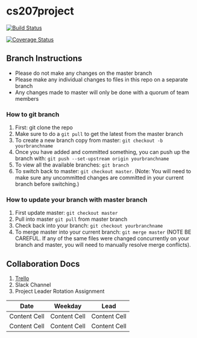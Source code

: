 # cs207project

[![Build Status](https://travis-ci.org/Four-Continents/cs207project.svg?branch=master)](https://travis-ci.org/Four-Continents/cs207project)

[![Coverage Status](https://coveralls.io/repos/github/Four-Continents/cs207project/badge.svg?branch=master)](https://coveralls.io/github/Four-Continents/cs207project?branch=master)


## Branch Instructions
- Please do not make any changes on the master branch
- Please make any individual changes to files in this repo on a separate branch
- Any changes made to master will only be done with a quorum of team members
 
### How to git branch
1. First: git clone the repo
2. Make sure to do a ```git pull``` to get the latest from the master branch
3. To create a new branch copy from master: ```git checkout -b yourbranchname```
4. Once you have added and committed something, you can push up the branch with: ```git push --set-upstream origin yourbranchname```
5. To view all the available branches: ```git branch```
6. To switch back to master: ```git checkout master```. (Note: You will need to make sure any uncommitted changes are committed in your current branch before switching.)

### How to update your branch with master branch
1. First update master: ```git checkout master```
2. Pull into master ```git pull``` from master branch
3. Check back into your branch: ```git checkout yourbranchname```
4. To merge master into your current branch: ```git merge master``` (NOTE BE CAREFUL. If any of the same files were changed concurrently on your branch and master, you will need to manually resolve merge conflicts). 

## Collaboration Docs
1. [Trello](https://trello.com/b/WRhE0pgH/four-continents)
2. Slack Channel
3. Project Leader Rotation Assignment

| Date  | Weekday | Lead |
| ------------- | ------------- |------------- |
| Content Cell  | Content Cell  | Content Cell  |
| Content Cell  | Content Cell  | Content Cell  |
